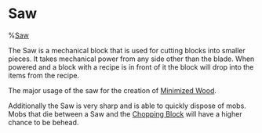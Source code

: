 # Saw

%[Saw](block:betterwithmods:saw)

The Saw is a mechanical block that is used for cutting blocks into smaller pieces. It takes mechanical power from any side other than the blade.
When powered and a block with a recipe is in front of it the block will drop into the items from the recipe.

The major usage of the saw for the creation of [Minimized Wood](minimized_wood.md).

Additionally the Saw is very sharp and is able to quickly dispose of mobs. Mobs that die between a Saw and the [Chopping Block](chopping_block.md) will have a higher chance to be behead. 

  